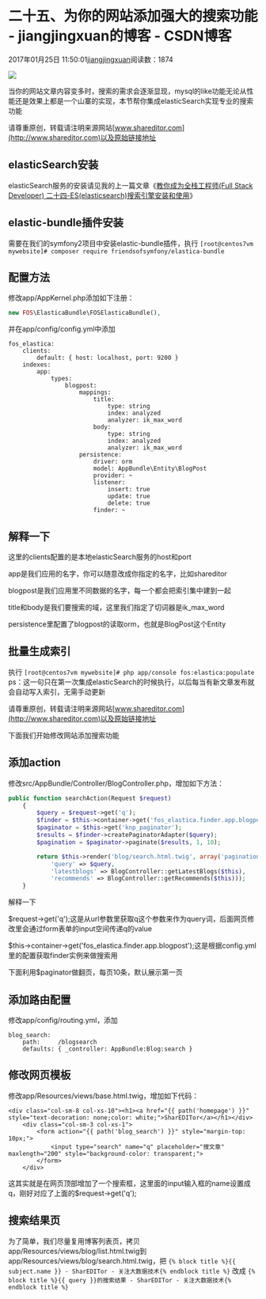 # 二十五、为你的网站添加强大的搜索功能 - jiangjingxuan的博客 - CSDN博客





2017年01月25日 11:50:01[jiangjingxuan](https://me.csdn.net/jiangjingxuan)阅读数：1874












![](http://www.shareditor.com/uploads/media/default/0001/01/thumb_116_default_big.jpeg)



当你的网站文章内容变多时，搜索的需求会逐渐显现，mysql的like功能无论从性能还是效果上都是一个山寨的实现，本节帮你集成elasticSearch实现专业的搜索功能

请尊重原创，转载请注明来源网站[www.shareditor.com](http://www.shareditor.com)以及原始链接地址

## elasticSearch安装

elasticSearch服务的安装请见我的上一篇文章《[教你成为全栈工程师(Full Stack Developer) 二十四-ES(elasticsearch)搜索引擎安装和使用](http://www.shareditor.com/blogshow/36)》



## elastic-bundle插件安装



需要在我们的symfony2项目中安装elastic-bundle插件，执行
`[root@centos7vm mywebsite]# composer require friendsofsymfony/elastica-bundle`


## 配置方法



修改app/AppKernel.php添加如下注册：

```php
new FOS\ElasticaBundle\FOSElasticaBundle(),
```



并在app/config/config.yml中添加

```
fos_elastica:
    clients:
        default: { host: localhost, port: 9200 }
    indexes:
        app:
            types:
                blogpost:
                    mappings:
                        title:
                            type: string
                            index: analyzed
                            analyzer: ik_max_word
                        body:
                            type: string
                            index: analyzed
                            analyzer: ik_max_word
                    persistence:
                        driver: orm
                        model: AppBundle\Entity\BlogPost
                        provider: ~
                        listener:
                            insert: true
                            update: true
                            delete: true
                        finder: ~
```



## 解释一下



这里的clients配置的是本地elasticSearch服务的host和port

app是我们应用的名字，你可以随意改成你指定的名字，比如shareditor

blogpost是我们应用里不同数据的名字，每一个都会把索引集中建到一起

title和body是我们要搜索的域，这里我们指定了切词器是ik_max_word

persistence里配置了blogpost的读取orm，也就是BlogPost这个Entity







## 批量生成索引

执行
`[root@centos7vm mywebsite]# php app/console fos:elastica:populate`
ps：这一句只在第一次集成elasticSearch的时候执行，以后每当有新文章发布就会自动写入索引，无需手动更新

请尊重原创，转载请注明来源网站[www.shareditor.com](http://www.shareditor.com)以及原始链接地址

下面我们开始修改网站添加搜索功能



## 添加action



修改src/AppBundle/Controller/BlogController.php，增加如下方法：

```php
public function searchAction(Request $request)
    {
        $query = $request->get('q');
        $finder = $this->container->get('fos_elastica.finder.app.blogpost');
        $paginator = $this->get('knp_paginator');
        $results = $finder->createPaginatorAdapter($query);
        $pagination = $paginator->paginate($results, 1, 10);

        return $this->render('blog/search.html.twig', array('pagination' => $pagination,
            'query' => $query,
            'latestblogs' => BlogController::getLatestBlogs($this),
            'recommends' => BlogController::getRecommends($this)));
    }
```

解释一下

$request->get('q');这是从url参数里获取q这个参数来作为query词，后面网页修改里会通过form表单的input空间传递q的value

$this->container->get('fos_elastica.finder.app.blogpost');这是根据config.yml里的配置获取finder实例来做搜索用

下面利用$paginator做翻页，每页10条，默认展示第一页



## 添加路由配置



修改app/config/routing.yml，添加

```
blog_search:
    path:     /blogsearch
    defaults: { _controller: AppBundle:Blog:search }
```

## 修改网页模板



修改app/Resources/views/base.html.twig，增加如下代码：

```
<div class="col-sm-8 col-xs-10"><h1><a href="{{ path('homepage') }}" style="text-decoration: none;color: white;">SharEDITor</a></h1></div>
    <div class="col-sm-3 col-xs-1">
        <form action="{{ path('blog_search') }}" style="margin-top: 10px;">
            <input type="search" name="q" placeholder="搜文章" maxlength="200" style="background-color: transparent;">
        </form>
    </div>
```

这其实就是在网页顶部增加了一个搜索框，这里面的input输入框的name设置成q，刚好对应了上面的$request->get('q');



## 搜索结果页



为了简单，我们尽量复用博客列表页，拷贝app/Resources/views/blog/list.html.twig到app/Resources/views/blog/search.html.twig，把
`{% block title %}{{ subject.name }} - SharEDITor - 关注大数据技术{% endblock title %}`
改成
`{% block title %}{{ query }}的搜索结果 - SharEDITor - 关注大数据技术{% endblock title %}`





